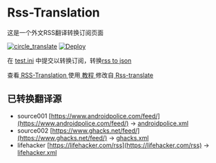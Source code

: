 # Rss-Translation

这是一个外文RSS翻译转换订阅页面 

[![circle_translate](https://github.com/tjsky/Rss-Translation/actions/workflows/circle_translate.yml/badge.svg)](https://github.com/tjsky/Rss-Translation/actions/workflows/circle_translate.yml)
[![Deploy](https://github.com/tjsky/Rss-Translation/actions/workflows/jekyll-gh-pages.yml/badge.svg)](https://github.com/tjsky/Rss-Translation/actions/workflows/jekyll-gh-pages.yml)

在 [test.ini](https://github.com/tjsky/Rss-Translation/blob/main/test.ini) 中提交以转换订阅，转换[rss to json](https://rss2json.com/)

查看[ RSS-Translation ](https://tjsky.github.io/RSS-Translation)使用[ 教程 ](https://www.tjsky.net/tutorial/644)修改自[ Rss-translate ](https://github.com/rcy1314/Rss-Translation/)

## 已转换翻译源

 - source001 [https://www.androidpolice.com/feed/](https://www.androidpolice.com/feed/) -> [androidpolice.xml](rss/androidpolice.xml)
 - source002 [https://www.ghacks.net/feed/](https://www.ghacks.net/feed/) -> [ghacks.xml](rss/ghacks.xml)
 - lifehacker [https://lifehacker.com/rss](https://lifehacker.com/rss) -> [lifehacker.xml](rss/lifehacker.xml)
